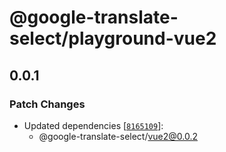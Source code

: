 # @google-translate-select/playground-vue2

## 0.0.1

### Patch Changes

- Updated dependencies [[`8165109`](https://github.com/i7eo/v-google-translate/commit/8165109a5f698b1324cca8648170563fd41d4c2b)]:
  - @google-translate-select/vue2@0.0.2
